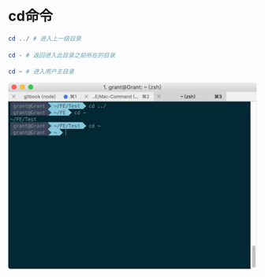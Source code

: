 # cd命令

```powershell
cd ../ # 进入上一级目录

cd - # 返回进入此目录之前所在的目录

cd ~ # 进入用户主目录
```

![png](../img/cd_1.png)